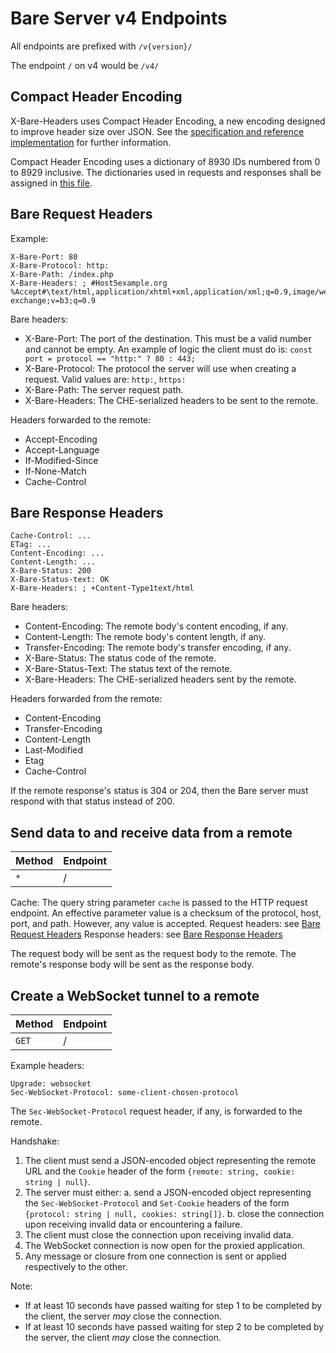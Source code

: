 # Bare Server v4 Endpoints

All endpoints are prefixed with `/v{version}/`

The endpoint `/` on v4 would be `/v4/`

## Compact Header Encoding

X-Bare-Headers uses Compact Header Encoding, a new encoding designed to improve header size over JSON.
See the [specification and reference implementation](./compact-header-encoding/) for further information.

Compact Header Encoding uses a dictionary of 8930 IDs numbered from 0 to 8929 inclusive.
The dictionaries used in requests and responses shall be assigned in [this file](./BareHeaderDictionaries.md).

## Bare Request Headers

Example:
```
X-Bare-Port: 80
X-Bare-Protocol: http:
X-Bare-Path: /index.php
X-Bare-Headers: ; #Host5example.org %Accept#\text/html,application/xhtml+xml,application/xml;q=0.9,image/webp,image/apng,*/*;q=0.8,application/signed-exchange;v=b3;q=0.9
```

Bare headers:
- X-Bare-Port: The port of the destination. This must be a valid number and cannot be empty. An example of logic the client must do is: `const port = protocol == "http:" ? 80 : 443;`
- X-Bare-Protocol: The protocol the server will use when creating a request. Valid values are: `http:`, `https:`
- X-Bare-Path: The server request path.
- X-Bare-Headers: The CHE-serialized headers to be sent to the remote.

Headers forwarded to the remote:
- Accept-Encoding
- Accept-Language
- If-Modified-Since
- If-None-Match
- Cache-Control

## Bare Response Headers

```
Cache-Control: ...
ETag: ...
Content-Encoding: ...
Content-Length: ...
X-Bare-Status: 200
X-Bare-Status-text: OK
X-Bare-Headers: ; +Content-Type1text/html
```

Bare headers:
- Content-Encoding: The remote body's content encoding, if any.
- Content-Length: The remote body's content length, if any.
- Transfer-Encoding: The remote body's transfer encoding, if any.
- X-Bare-Status: The status code of the remote.
- X-Bare-Status-Text: The status text of the remote.
- X-Bare-Headers: The CHE-serialized headers sent by the remote.

Headers forwarded from the remote:
- Content-Encoding
- Transfer-Encoding
- Content-Length
- Last-Modified
- Etag
- Cache-Control

If the remote response's status is 304 or 204, then the Bare server must respond with that status instead of 200.

## Send data to and receive data from a remote

| Method | Endpoint   |
| -------- | -------------- |
| `*`    | /          |

Cache: The query string parameter `cache` is passed to the HTTP request endpoint. An effective parameter value is a checksum of the protocol, host, port, and path. However, any value is accepted.
Request headers: see [Bare Request Headers](#bare-request-headers)
Response headers: see [Bare Response Headers](#bare-response-headers)

The request body will be sent as the request body to the remote.
The remote's response body will be sent as the response body.

## Create a WebSocket tunnel to a remote

| Method | Endpoint  |
| -------- | ------------- |
| `GET`  | /         |

Example headers:
```
Upgrade: websocket
Sec-WebSocket-Protocol: some-client-chosen-protocol
```

The `Sec-WebSocket-Protocol` request header, if any, is forwarded to the remote.

Handshake:
1. The client must send a JSON-encoded object representing the remote URL and the `Cookie` header of the form `{remote: string, cookie: string | null}`.
2. The server must either:
    a. send a JSON-encoded object representing the `Sec-WebSocket-Protocol` and `Set-Cookie` headers of the form `{protocol: string | null, cookies: string[]}`.
    b. close the connection upon receiving invalid data or encountering a failure.
3. The client must close the connection upon receiving invalid data.
4. The WebSocket connection is now open for the proxied application.
5. Any message or closure from one connection is sent or applied respectively to the other.

Note:
* If at least 10 seconds have passed waiting for step 1 to be completed by the client, the server *may* close the connection.
* If at least 10 seconds have passed waiting for step 2 to be completed by the server, the client *may* close the connection.

